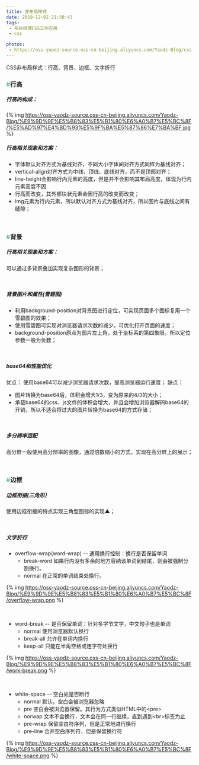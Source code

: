 ```yaml
---
title: 非布局样式
date: 2019-12-02 21:50:43
tags:
 - 系统梳理CSS工作应用
 - css

photos:
 - https://oss-yaodz-source.oss-cn-beijing.aliyuncs.com/Yaodz-Blog/css-1.jpg
---
```


CSS非布局样式：行高、背景、边框、文字折行

<!-- more -->

### <font color=#4fc08d>\#</font>行高
##### 行高的构成：
{% img https://oss-yaodz-source.oss-cn-beijing.aliyuncs.com/Yaodz-Blog/%E9%9D%9E%E5%B8%83%E5%B1%80%E6%A0%B7%E5%BC%8F/%E5%AD%97%E4%BD%93%E5%9F%BA%E5%87%86%E7%BA%BF.jpg %} 

##### 行高相关现象和方案：
* 字体默认对齐方式为基线对齐，不同大小字体间对齐方式同样为基线对齐；
* vertical-align对齐方式为中线、顶线、底线对齐，而不是顶部对齐；
* line-height会影响行内元素的高度，但是并不会影响其布局高度，体现为行内元素高度不因 
* 行高而改变，其外部块状元素会因行高的改变而改变；
* img元素为行内元素，所以默认对齐方式为基线对齐，所以图片与底线之间有缝隙；

<br/>

### <font color=#4fc08d>\#</font>背景
##### 行高相关现象和方案：

可以通过多背景叠加实现复杂图形的背景；

<br/>

##### 背景图片和属性(雪碧图)
* 利用background-position对背景图进行定位，可实现页面多个图标复用一个雪碧图的效果；
* 使用雪碧图可实现对浏览器请求次数的减少，可优化打开页面的速度；
* background-position原点为图片左上角，处于坐标系的第四象限，所以定位参数一般为负数；

<br/>

##### base64和性能优化
优点：
  使用base64可以减少浏览器请求次数，提高浏览器运行速度；
缺点：
  * 图片转换为base64后，体积会增大1/3，变为原来的4/3的大小；
  * 承载base64的css、js文件的体积会增大，并且会增加浏览器解码base64的开销，所以不适合将过大的图片转换为base64的方式存储；

<br/>

##### 多分辨率适配
高分屏一般使用高分辨率的图像，通过倍数缩小的方式，实现在高分屏上的展示；

<br/>

### <font color=#4fc08d>\#</font>边框
##### 边框衔接(三角形）
使用边框衔接的特点实现三角型图标的实现▲；

<br/>

##### 文字折行
* overflow-wrap(word-wrap) -- 通用换行控制：换行是否保留单词
  * break-word	如果行内没有多余的地方容纳该单词到结尾，则会被强制分割换行。
  * normal		在正常的单词结束处换行。

{% img https://oss-yaodz-source.oss-cn-beijing.aliyuncs.com/Yaodz-Blog/%E9%9D%9E%E5%B8%83%E5%B1%80%E6%A0%B7%E5%BC%8F/overflow-wrap.png %} 

<br/>

* word-break -- 是否保留单词：针对多字节文字，中文句子也是单词
  * normal	使用浏览器默认换行
  * break-all	允许在单词内换行
  * keep-all	只能在半角空格或连字符处换行

{% img https://oss-yaodz-source.oss-cn-beijing.aliyuncs.com/Yaodz-Blog/%E9%9D%9E%E5%B8%83%E5%B1%80%E6%A0%B7%E5%BC%8F/work-break.png %} 

<br/>

* white-space -- 空白处是否断行
  * normal	默认。空白会被浏览器忽略
  * pre		空白会被浏览器保留。其行为方式类似HTML中的\<pre\>
  * norwap	文本不会换行，文本会在同一行继续，直到遇到\<br\>标签为止
  * pre-wrap	保留空白符序列，但是正常地进行换行
  * pre-line	合并空白序列符，但是保留换行符

{% img https://oss-yaodz-source.oss-cn-beijing.aliyuncs.com/Yaodz-Blog/%E9%9D%9E%E5%B8%83%E5%B1%80%E6%A0%B7%E5%BC%8F/white-space.png %}

<br/><br/>